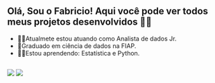 ## Olá, Sou o Fabricio! Aqui você pode ver todos meus projetos desenvolvidos 👨‍💻

- 👨‍💻Atualmete estou atuando como Analista de dados Jr.
- 🎒Graduado em ciência de dados na FIAP.
- 👨‍💻Estou aprendendo: Estatística e Python.

##

<div>
  <a href = "mailto:fabricio.maia.amtonio1@gmail.com"><img src="https://img.shields.io/badge/-Gmail-%23333?style=for-the-badge&logo=gmail&logoColor=white" target="_blank"></a>
  <a href="https://www.linkedin.com/in/fabricio-maia/" target="_blank"><img src="https://img.shields.io/badge/-LinkedIn-%230077B5?style=for-the-badge&logo=linkedin&logoColor=white" target="_blank"></a> 

</div>
